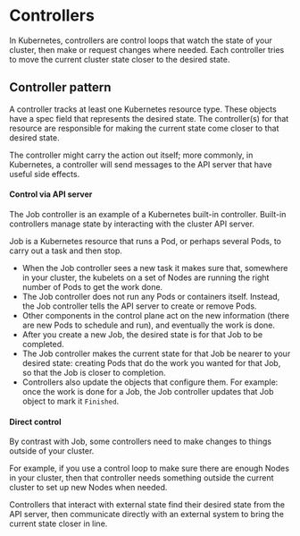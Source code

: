 # Controllers

In Kubernetes, controllers are control loops that watch the state of your cluster, then make or request changes where needed. Each controller tries to move the current cluster state closer to the desired state.

## Controller pattern

A controller tracks at least one Kubernetes resource type. These objects have a spec field that represents the desired state. The controller(s) for that resource are responsible for making the current state come closer to that desired state.

The controller might carry the action out itself; more commonly, in Kubernetes, a controller will send messages to the API server that have useful side effects.

#### Control via API server

The Job controller is an example of a Kubernetes built-in controller. Built-in controllers manage state by interacting with the cluster API server.

Job is a Kubernetes resource that runs a Pod, or perhaps several Pods, to carry out a task and then stop.

- When the Job controller sees a new task it makes sure that, somewhere in your cluster, the kubelets on a set of Nodes are running the right number of Pods to get the work done. 
- The Job controller does not run any Pods or containers itself. Instead, the Job controller tells the API server to create or remove Pods. 
- Other components in the control plane act on the new information (there are new Pods to schedule and run), and eventually the work is done.
- After you create a new Job, the desired state is for that Job to be completed. 
- The Job controller makes the current state for that Job be nearer to your desired state: creating Pods that do the work you wanted for that Job, so that the Job is closer to completion.
- Controllers also update the objects that configure them. For example: once the work is done for a Job, the Job controller updates that Job object to mark it `Finished`.

#### Direct control

By contrast with Job, some controllers need to make changes to things outside of your cluster.

For example, if you use a control loop to make sure there are enough Nodes in your cluster, then that controller needs something outside the current cluster to set up new Nodes when needed.

Controllers that interact with external state find their desired state from the API server, then communicate directly with an external system to bring the current state closer in line.

